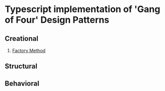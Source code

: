 # Typescript implementation of 'Gang of Four' Design Patterns

## Creational

1. [Factory Method](https://github.com/krishnaanaril/try-outs/blob/master/design-patterns/creational/factory-method.ts)

## Structural
## Behavioral